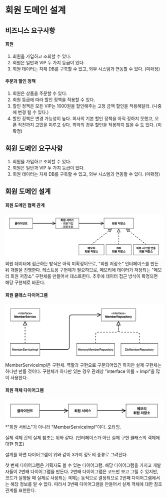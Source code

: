 # 회원 도메인 설계

## 비즈니스 요구사항
#### 회원
1. 회원을 가입하고 조회할 수 있다.
2. 회원은 일반과 VIP 두 가지 등급이 있다.
3. 회원 데이터는 자체 DB를 구축할 수 있고, 외부 시스템과 연동할 수 있다. (미확정)

#### 주문과 할인 정책
1. 회원은 상품을 주문할 수 있다.
2. 회원 등급에 따라 할인 정책을 적용할 수 있다.
3. 할인 정책은 모든 VIP는 1000원을 할인해주는 고정 금액 할인을 적용해달라. (나중에 변경 될 수 있다.)
4. 할인 정책은 변경 가능성이 높다. 회사의 기본 할인 정책을 아직 정하지 못했고, 오픈 직전까지 고민을 미루고 싶다. 최악의 경우 할인을 적용하지 않을 수 도 있다. (미확정)


## 회원 도메인 요구사항
1. 회원을 가입하고 조회할 수 있다.
2. 회원은 일반과 VIP 두 가지 등급이 있다.
3. 회원 데이터는 자체 DB를 구축할 수 있고, 외부 시스템과 연동할 수 있다. (미확정)


## 회원 도메인 설계
#### 회원 도메인 협력 관계
![](Pasted%20image%2020220401161815.png)
회원 데이터에 접근하는 방식은 아직 미확정이므로, "회원 저장소" 인터페이스를 만든 뒤 개발을 진행한다. 테스트용 구현체가 필요하므로, 메모리에 데이터가 저장되는 "메모리 회원 저장소" 구현체를 만들어서 테스트한다. 추후에 데이터 접근 방식이 확정되면 해당 구현체로 바꾼다.

#### 회원 클래스 다이어그램
![](Pasted%20image%2020220401161831.png)
MemberServiceImpl은 구현체. 역할과 구현으로 구분되어있긴 하지만 실제 구현체는 하나만 만들 것이다. 구현체가 하나만 있는 경우 관례상 "interface 이름 + Impl"을 많이 사용한다. 

#### 회원 객체 다이어그램
![](Pasted%20image%2020220401162003.png)
\*"회원 서비스"가 아니라 "MemberServiceImpl"이다. 오타임.

실제 객체 간의 실제 참조는 위와 같다. (인터페이스가 아닌 실제 구현 클래스의 객체에 대한 참조)


설계를 하면 다이어그램이 위와 같이 3가지 정도의 종류로 그려진다.

첫 번째 다이어그램은 기획자도 볼 수 있는 다이어그램. 해당 다이어그램을 가지고 개발자들이 2번째 다이어그램을 만든다. 2번째 다이어그램은 코드만 보고 그릴 수 있지만, 코드가 실행될 때 실제로 사용되는 객체는 동적으로 결정되므로 2번째 다이어그램에서는 해당 정보를 알 수 없다. 따라서 3번째 다이어그램을 만들어서 실제 객체에 대한 참조 관계를 표현한다.